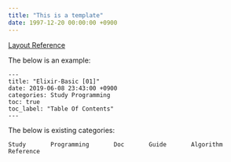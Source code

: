 ```yaml
---
title: "This is a template"
date: 1997-12-20 00:00:00 +0900
---
```


[Layout Reference](https://github.com/mmistakes/minimal-mistakes/blob/master/docs/_docs/10-layouts.md)

The below is an example:
```
---
title: "Elixir-Basic [01]"
date: 2019-06-08 23:43:00 +0900
categories: Study Programming
toc: true
toc_label: "Table Of Contents"
---
```

The below is existing categories:
```
Study       Programming       Doc       Guide       Algorithm
Reference
```
